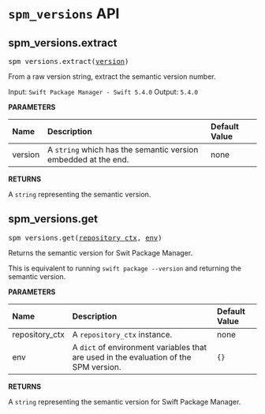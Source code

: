 <!-- Generated with Stardoc, Do Not Edit! -->
# `spm_versions` API


<a id="#spm_versions.extract"></a>

## spm_versions.extract

<pre>
spm_versions.extract(<a href="#spm_versions.extract-version">version</a>)
</pre>

From a raw version string, extract the semantic version number.

Input: `Swift Package Manager - Swift 5.4.0`
Output: `5.4.0`


**PARAMETERS**


| Name  | Description | Default Value |
| :------------- | :------------- | :------------- |
| <a id="spm_versions.extract-version"></a>version |  A <code>string</code> which has the semantic version embedded at the end.   |  none |

**RETURNS**

A `string` representing the semantic version.


<a id="#spm_versions.get"></a>

## spm_versions.get

<pre>
spm_versions.get(<a href="#spm_versions.get-repository_ctx">repository_ctx</a>, <a href="#spm_versions.get-env">env</a>)
</pre>

Returns the semantic version for Swit Package Manager.

This is equivalent to running `swift package --version` and returning
the semantic version.


**PARAMETERS**


| Name  | Description | Default Value |
| :------------- | :------------- | :------------- |
| <a id="spm_versions.get-repository_ctx"></a>repository_ctx |  A <code>repository_ctx</code> instance.   |  none |
| <a id="spm_versions.get-env"></a>env |  A <code>dict</code> of environment variables that are used in the evaluation of the SPM version.   |  <code>{}</code> |

**RETURNS**

A `string` representing the semantic version for Swift Package Manager.


